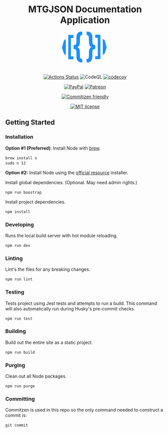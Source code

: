 <div align="center">

# MTGJSON Documentation Application

<img src="./docs/.vuepress/public/images/assets/logo-mtgjson-dark-blue.svg" height="100px">
<br />
<br />

[![Actions Status](https://github.com/mtgjson/mtgjson-website/workflows/Node%20CI/badge.svg)](https://github.com/mtgjson/mtgjson-website/actions)
![CodeQL](https://github.com/mtgjson/mtgjson-website/workflows/CodeQL/badge.svg)
[![codecov](https://codecov.io/gh/mtgjson/mtgjson-website/branch/master/graph/badge.svg)](https://codecov.io/gh/mtgjson/mtgjson-website)

[![PayPal](https://img.shields.io/static/v1.svg?label=PayPal&message=Support%20MTGJSON&color=Blue&logo=paypal)](https://paypal.me/zachhalpern)
[![Patreon](https://img.shields.io/static/v1.svg?label=Patreon&message=Support%20MTGJSON&color=Orange&logo=patreon)](https://patreon.com/mtgjson)

[![Commitizen friendly](https://img.shields.io/badge/commitizen-friendly-brightgreen.svg)](http://commitizen.github.io/cz-cli/)

[![MIT license](https://img.shields.io/badge/License-MIT-blue.svg)](https://github.com/mtgjson/mtgjson-website/blob/master/LICENSE)

</div>

## Getting Started

### **Installation**

**Option #1 (Preferred)**: Install Node with [brew](https://brew.sh).

```
brew install n
sudo n 12
```

**Option #2:** Install Node using the [official resource](https://nodejs.org/en/) installer.

Install global dependencies. (Optional. May need admin rights.)

```
npm run boostrap
```

Install project dependencies.

```
npm install
```

### **Developing**

Runs the local build server with hot module reloading.

```
npm run dev
```

### **Linting**

Lint's the files for any breaking changes.

```
npm run lint
```

### **Testing**

Tests project using Jest tests and attempts to run a build. This command will also automatically run during Husky's pre-commit checks.

```
npm run test
```

### **Building**

Build out the entire site as a static project.

```
npm run build
```

### **Purging**

Clean out all Node packages.

```
npm run purge
```

### **Committing**

Commitzen is used in this repo so the only command needed to construct a commit is:

```
git commit
```
